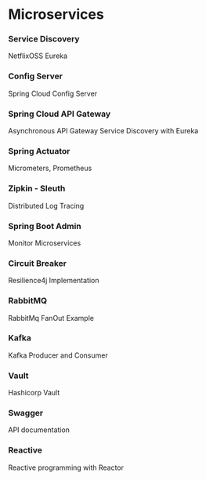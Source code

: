 # Microservices

### Service Discovery
NetflixOSS Eureka

### Config Server
Spring Cloud Config Server

### Spring Cloud API Gateway
Asynchronous API Gateway
Service Discovery with Eureka

### Spring Actuator
Micrometers, Prometheus 

### Zipkin - Sleuth
Distributed Log Tracing

### Spring Boot Admin
Monitor Microservices

### Circuit Breaker
Resilience4j Implementation

### RabbitMQ
RabbitMq FanOut Example 

### Kafka
Kafka Producer and Consumer

### Vault
Hashicorp Vault

### Swagger
API documentation

### Reactive
Reactive programming with Reactor